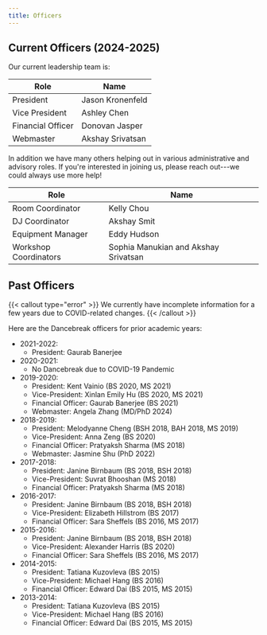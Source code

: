 ```yaml
---
title: Officers
---
```


## Current Officers (2024-2025)

Our current leadership team is:

| Role              | Name             |
|-------------------|------------------|
| President         | Jason Kronenfeld |
| Vice President    | Ashley Chen      |
| Financial Officer | Donovan Jasper   |
| Webmaster         | Akshay Srivatsan |

In addition we have many others helping out in various administrative and
advisory roles.  If you're interested in joining us, please reach out---we
could always use more help!

| Role                  | Name                                 |
|-----------------------|--------------------------------------|
| Room Coordinator      | Kelly Chou                           |
| DJ Coordinator        | Akshay Smit                          |
| Equipment Manager     | Eddy Hudson                          |
| Workshop Coordinators | Sophia Manukian and Akshay Srivatsan |


## Past Officers

{{< callout type="error" >}}
We currently have incomplete information for a few years due to COVID-related
changes.
{{< /callout >}}

Here are the Dancebreak officers for prior academic years:
 
* 2021-2022:
  * President: Gaurab Banerjee
* 2020-2021:
  * No Dancebreak due to COVID-19 Pandemic
* 2019-2020:
  * President: Kent Vainio (BS 2020, MS 2021)
  * Vice-President: Xinlan Emily Hu (BS 2020, MS 2021)
  * Financial Officer: Gaurab Banerjee (BS 2021)
  * Webmaster: Angela Zhang (MD/PhD 2024)
* 2018-2019:
  * President: Melodyanne Cheng (BSH 2018, BAH 2018, MS 2019)
  * Vice-President: Anna Zeng (BS 2020)
  * Financial Officer: Pratyaksh Sharma (MS 2018)
  * Webmaster: Jasmine Shu (PhD 2022)
* 2017-2018:
  * President: Janine Birnbaum (BS 2018, BSH 2018)
  * Vice-President: Suvrat Bhooshan (MS 2018)
  * Financial Officer: Pratyaksh Sharma (MS 2018)
* 2016-2017:
  * President: Janine Birnbaum (BS 2018, BSH 2018)
  * Vice-President: Elizabeth Hillstrom (BS 2017)
  * Financial Officer: Sara Sheffels (BS 2016, MS 2017)
* 2015-2016:
  * President: Janine Birnbaum (BS 2018, BSH 2018)
  * Vice-President: Alexander Harris (BS 2020)
  * Financial Officer: Sara Sheffels (BS 2016, MS 2017)
* 2014-2015:
  * President: Tatiana Kuzovleva (BS 2015)
  * Vice-President: Michael Hang (BS 2016)
  * Financial Officer: Edward Dai (BS 2015, MS 2015)
* 2013-2014:
  * President: Tatiana Kuzovleva (BS 2015)
  * Vice-President: Michael Hang (BS 2016)
  * Financial Officer: Edward Dai (BS 2015, MS 2015)
